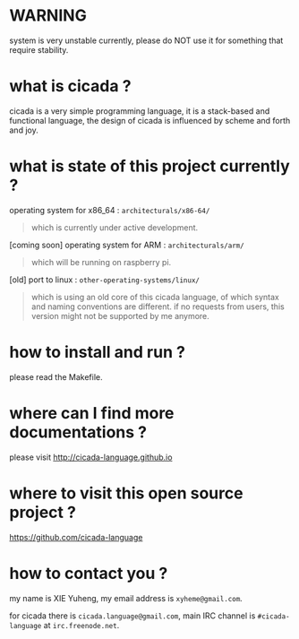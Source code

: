WARNING
======================================
system is very unstable currently,
please do NOT use it for something that require stability.

what is cicada ?
======================================
cicada is a very simple programming language,
it is a stack-based and functional language,
the design of cicada is influenced by scheme and forth and joy.

what is state of this project currently ?
======================================
operating system for x86_64 : ``architecturals/x86-64/``
>   which is currently under active development.

[coming soon] operating system for ARM : ``architecturals/arm/``
>   which will be running on raspberry pi.

[old] port to linux : ``other-operating-systems/linux/``
>   which is using an old core of this cicada language,
>   of which syntax and naming conventions are different.
>   if no requests from users,
>   this version might not be supported by me anymore.

how to install and run ?
======================================
please read the Makefile.

where can I find more documentations ?
======================================
please visit
http://cicada-language.github.io

where to visit this open source project ?
======================================
https://github.com/cicada-language

how to contact you ?
======================================
my name is XIE Yuheng,
my email address is ``xyheme@gmail.com``.

for cicada there is ``cicada.language@gmail.com``,
main IRC channel is ``#cicada-language`` at ``irc.freenode.net``.
